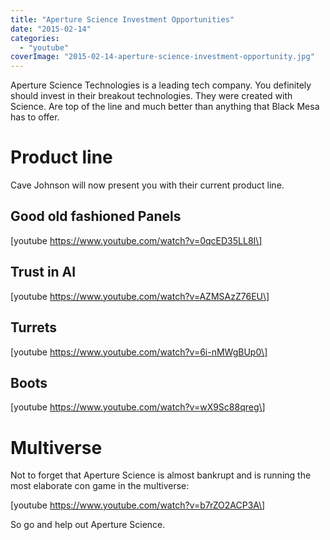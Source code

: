 ```yaml
---
title: "Aperture Science Investment Opportunities"
date: "2015-02-14"
categories: 
  - "youtube"
coverImage: "2015-02-14-aperture-science-investment-opportunity.jpg"
---
```


Aperture Science Technologies is a leading tech company. You definitely should invest in their breakout technologies. They were created with Science. Are top of the line and much better than anything that Black Mesa has to offer.

# Product line

Cave Johnson will now present you with their current product line.

## Good old fashioned Panels

\[youtube https://www.youtube.com/watch?v=0qcED35LL8I\]

## Trust in AI

\[youtube https://www.youtube.com/watch?v=AZMSAzZ76EU\]

## Turrets

\[youtube https://www.youtube.com/watch?v=6i-nMWgBUp0\]

## Boots

\[youtube https://www.youtube.com/watch?v=wX9Sc88qreg\]

# Multiverse

Not to forget that Aperture Science is almost bankrupt and is running the most elaborate con game in the multiverse:

\[youtube https://www.youtube.com/watch?v=b7rZO2ACP3A\]

So go and help out Aperture Science.
